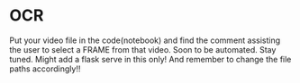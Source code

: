# OCR
Put your video file in the code(notebook) and find the comment assisting the user to select a FRAME from that video.
Soon to be automated.
Stay tuned.
Might add a flask serve in this only!
And remember to change the file paths accordingly!!
